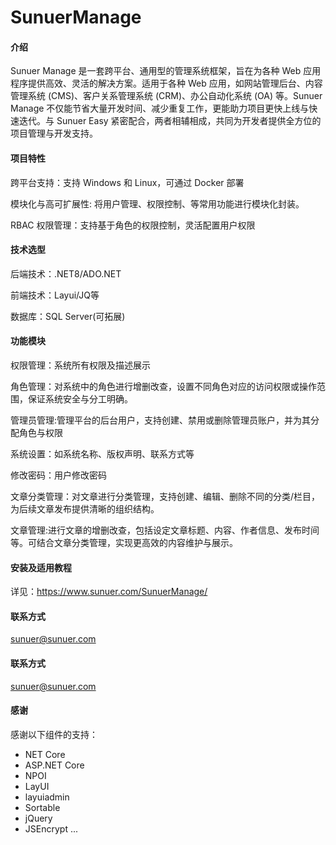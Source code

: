 # SunuerManage

#### 介绍
Sunuer Manage 是一套跨平台、通用型的管理系统框架，旨在为各种 Web 应用程序提供高效、灵活的解决方案。适用于各种 Web 应用，如网站管理后台、内容管理系统 (CMS)、客户关系管理系统 (CRM)、办公自动化系统 (OA) 等。Sunuer Manage 不仅能节省大量开发时间、减少重复工作，更能助力项目更快上线与快速迭代。与 Sunuer Easy 紧密配合，两者相辅相成，共同为开发者提供全方位的项目管理与开发支持。

#### 项目特性

跨平台支持：支持 Windows 和 Linux，可通过 Docker 部署

模块化与高可扩展性: 将用户管理、权限控制、等常用功能进行模块化封装。

RBAC 权限管理：支持基于角色的权限控制，灵活配置用户权限


#### 技术选型
后端技术：.NET8/ADO.NET

前端技术：Layui/JQ等

数据库：SQL Server(可拓展)


#### 功能模块
权限管理：系统所有权限及描述展示

角色管理：对系统中的角色进行增删改查，设置不同角色对应的访问权限或操作范围，保证系统安全与分工明确。

管理员管理:管理平台的后台用户，支持创建、禁用或删除管理员账户，并为其分配角色与权限

系统设置：如系统名称、版权声明、联系方式等

修改密码：用户修改密码

文章分类管理：对文章进行分类管理，支持创建、编辑、删除不同的分类/栏目，为后续文章发布提供清晰的组织结构。

文章管理:进行文章的增删改查，包括设定文章标题、内容、作者信息、发布时间等。可结合文章分类管理，实现更高效的内容维护与展示。


#### 安装及适用教程

详见：https://www.sunuer.com/SunuerManage/

#### 联系方式
sunuer@sunuer.com

#### 联系方式
sunuer@sunuer.com


#### 感谢
感谢以下组件的支持：
- NET Core
- ASP.NET Core
- NPOI
- LayUI
- layuiadmin
- Sortable
- jQuery
- JSEncrypt
...

